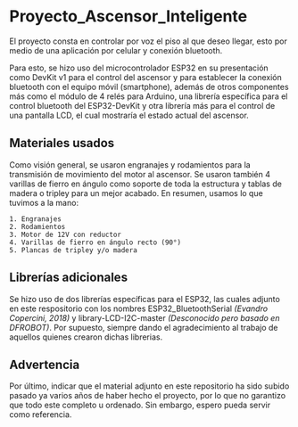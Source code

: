 # Proyecto_Ascensor_Inteligente
El proyecto consta en controlar por voz el piso al que deseo llegar, esto por medio de una aplicación por celular y conexión bluetooth.

Para esto, se hizo uso del microcontrolador ESP32 en su presentación como DevKit v1 para el control del ascensor y para establecer la conexión bluetooth con el equipo móvil (smartphone), además de otros componentes más como el módulo de 4 relés para Arduino, una librería específica para el control bluetooth del ESP32-DevKit y otra librería más para el control de una pantalla LCD, el cual mostraría el estado actual del ascensor.

## Materiales usados
Como visión general, se usaron engranajes y rodamientos para la transmisión de movimiento del motor al ascensor. Se usaron también 4 varillas de fierro en ángulo como soporte de toda la estructura y tablas de madera o tripley para un mejor acabado. En resumen, usamos lo que tuvimos a la mano:

    1. Engranajes
    2. Rodamientos
    3. Motor de 12V con reductor
    4. Varillas de fierro en ángulo recto (90°)
    5. Plancas de tripley y/o madera

## Librerías adicionales
Se hizo uso de dos librerías específicas para el ESP32, las cuales adjunto en este respositorio con los nombres ESP32_BluetoothSerial _(Evandro Copercini, 2018)_ y library-LCD-I2C-master _(Desconocido pero basado en DFROBOT)_. Por supuesto, siempre dando el agradecimiento al trabajo de aquellos quienes crearon dichas librerias.

## Advertencia
Por último, indicar que el material adjunto en este repositorio ha sido subido pasado ya varios años de haber hecho el proyecto, por lo que no garantizo que todo este completo u ordenado. Sin embargo, espero pueda servir como referencia.

